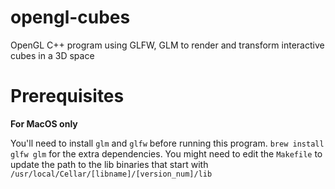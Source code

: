 # opengl-cubes
OpenGL C++ program using GLFW, GLM to render and transform interactive cubes in a 3D space

# Prerequisites

**For MacOS only**

You'll need to install `glm` and `glfw` before running this program. `brew install glfw glm` for the extra dependencies. You might need to edit the `Makefile` to update the path to the lib binaries that start with `/usr/local/Cellar/[libname]/[version_num]/lib`
